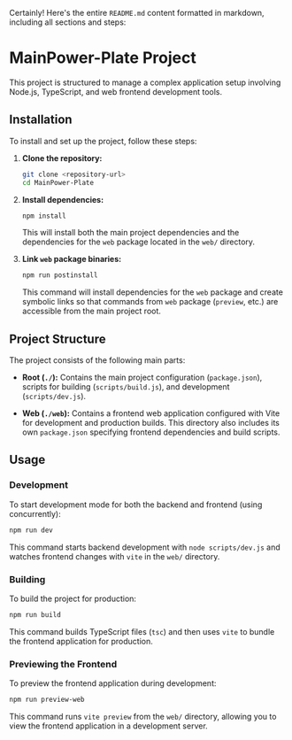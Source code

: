 Certainly! Here's the entire `README.md` content formatted in markdown, including all sections and steps:


# MainPower-Plate Project

This project is structured to manage a complex application setup involving Node.js, TypeScript, and web frontend development tools.

## Installation

To install and set up the project, follow these steps:

1. **Clone the repository:**
   ```bash
   git clone <repository-url>
   cd MainPower-Plate


2. **Install dependencies:**
   ```bash
   npm install
   ```

   This will install both the main project dependencies and the dependencies for the `web` package located in the `web/` directory.

3. **Link `web` package binaries:**
   ```bash
   npm run postinstall
   ```

   This command will install dependencies for the `web` package and create symbolic links so that commands from `web` package (`preview`, etc.) are accessible from the main project root.

## Project Structure

The project consists of the following main parts:

- **Root (`./`):** Contains the main project configuration (`package.json`), scripts for building (`scripts/build.js`), and development (`scripts/dev.js`).

- **Web (`./web`):** Contains a frontend web application configured with Vite for development and production builds. This directory also includes its own `package.json` specifying frontend dependencies and build scripts.

## Usage

### Development

To start development mode for both the backend and frontend (using concurrently):

```bash
npm run dev
```

This command starts backend development with `node scripts/dev.js` and watches frontend changes with `vite` in the `web/` directory.

### Building

To build the project for production:

```bash
npm run build
```

This command builds TypeScript files (`tsc`) and then uses `vite` to bundle the frontend application for production.

### Previewing the Frontend

To preview the frontend application during development:

```bash
npm run preview-web
```

This command runs `vite preview` from the `web/` directory, allowing you to view the frontend application in a development server.
```


